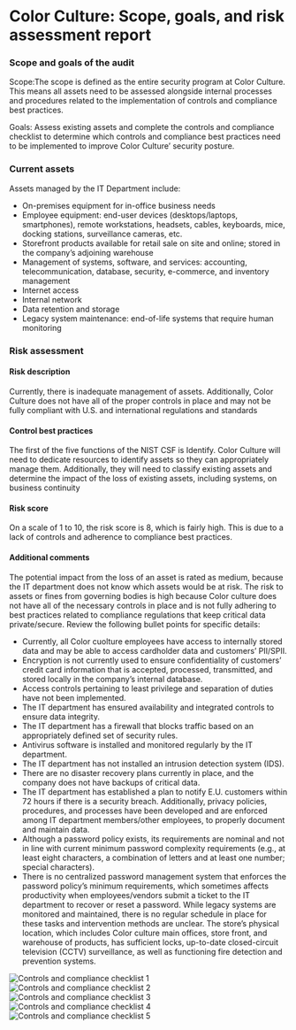 # Color Culture: Scope, goals, and risk assessment report
### Scope and goals of the audit

Scope:The scope is defined as the entire security program at Color Culture. This means all assets need to be assessed alongside internal processes and procedures related to the implementation of controls and compliance best practices.

Goals: Assess existing assets and complete the controls and compliance checklist to determine which controls and compliance best practices need to be implemented to  improve Color Culture’ security posture.

### Current assets
Assets managed by the IT Department include:
- On-premises equipment for in-office business needs
- Employee equipment: end-user devices (desktops/laptops, smartphones), remote workstations, headsets, cables, keyboards, mice, docking stations, surveillance cameras, etc.
- Storefront products available for retail sale on site and online; stored in the company’s adjoining warehouse
- Management of systems, software, and services: accounting, telecommunication, database, security, e-commerce, and inventory management
- Internet access
- Internal network
- Data retention and storage
- Legacy system maintenance: end-of-life systems that require human monitoring 
### Risk assessment

#### Risk description
Currently, there is inadequate management of assets. Additionally, Color Culture does not have all of the proper controls in place and may not be fully compliant with U.S. and international regulations and standards

#### Control best practices
The first of the five functions of the NIST CSF is Identify. Color Culture will need to dedicate resources to identify assets so they can appropriately manage them. Additionally, they will need to classify existing assets and determine the impact of the loss of existing assets, including systems, on business continuity
#### Risk score
On a scale of 1 to 10, the risk score is 8, which is fairly high. This is due to a lack of controls and adherence to compliance best practices.
#### Additional comments
The potential impact from the loss of an asset is rated as medium, because the IT department does not know which assets would be at risk. The risk to assets or fines from governing bodies is high because Color culture does not have all of the necessary controls in place and is not fully adhering to best practices related to compliance regulations that keep critical data private/secure. Review the following bullet points for specific details:
- Currently, all Color cuolture employees have access to internally stored data and may be able to access cardholder data and customers’ PII/SPII.
- Encryption is not currently used to ensure confidentiality of customers’ credit card information that is accepted, processed, transmitted, and stored locally in the company’s internal database.
- Access controls pertaining to least privilege and separation of duties have not been implemented.
- The IT department has ensured availability and integrated controls to ensure data integrity.
- The IT department has a firewall that blocks traffic based on an appropriately defined set of security rules.
- Antivirus software is installed and monitored regularly by the IT department.
- The IT department has not installed an intrusion detection system (IDS).
- There are no disaster recovery plans currently in place, and the company does not have backups of critical data.
- The IT department has established a plan to notify E.U. customers within 72 hours if there is a security breach. Additionally, privacy policies, procedures, and processes have been developed and are enforced among IT department members/other employees, to properly document and maintain data.
- Although a password policy exists, its requirements are nominal and not in line with current minimum password complexity requirements (e.g., at least eight characters, a combination of letters and at least one number; special characters).
- There is no centralized password management system that enforces the password policy’s minimum requirements, which sometimes affects productivity when employees/vendors submit a ticket to the IT department to recover or reset a password.
While legacy systems are monitored and maintained, there is no regular schedule in place for these tasks and intervention methods are unclear.
The store’s physical location, which includes Color culture main offices, store front, and warehouse of products, has sufficient locks, up-to-date closed-circuit television (CCTV) surveillance, as well as functioning fire detection and prevention systems.

![‎Controls and compliance checklist ‎1](https://github.com/user-attachments/assets/a269b80c-a0b6-4b9a-b6c2-ed3f9cf0689d)
![‎Controls and compliance checklist ‎2](https://github.com/user-attachments/assets/1c49e101-0b3d-46e2-88d0-84d170635cdb)
![‎Controls and compliance checklist ‎3](https://github.com/user-attachments/assets/5fe45036-bbe9-4736-991f-26d48d7e1c44)
![‎Controls and compliance checklist ‎4](https://github.com/user-attachments/assets/80dc722e-be08-4cf4-b53f-9a64796e63b9)
![‎Controls and compliance checklist ‎5](https://github.com/user-attachments/assets/02762f10-6cd1-414d-a0fa-25d6aab3279e)
